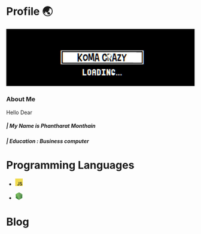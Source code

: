 # Profile 🌏

![Banner](/image/banner.jpg)
### About Me
 Hello Dear 
##### | My Name is Phantharat  Monthain
##### | Education : Business computer


 



# Programming Languages
- <code><img height="20" alt="javascript" src="https://github.com/KomaCrazy/Document/blob/main/image/js.png"></code>

- <code><img height="20" alt="javascript" src="https://github.com/KomaCrazy/Document/blob/main/image/node.png"></code>

# Blog 